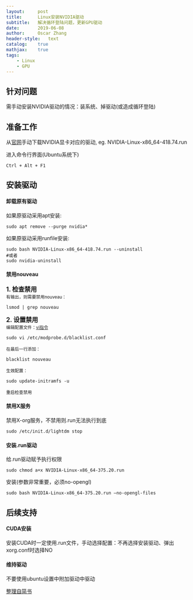 ```yaml
---
layout:     post
title:      Linux安装NVIDIA驱动
subtitle:   解决循环登陆问题，更新GPU驱动
date:       2019-06-08
author:     Oscar Zhang
header-style:   text
catalog:    true
mathjax:    true
tags:
    - Linux
    - GPU
---
```


## 针对问题

需手动安装NVIDIA驱动的情况：装系统、掉驱动(或造成循环登陆)

## 准备工作

从[官网](https://www.nvidia.com/Download/index.aspx?lang=cn)手动下载NVIDIA显卡对应的驱动, eg. NVIDIA-Linux-x86_64-418.74.run

进入命令行界面(Ubuntu系统下)       

    Ctrl + Alt + F1

## 安装驱动

#### 卸载原有驱动

如果原驱动采用apt安装:
    
    sudo apt remove --purge nvidia*

如果原驱动采用runfile安装:

    sudo bash NVIDIA-Linux-x86_64-418.74.run --uninstall
    #或者
    sudo nvidia-uninstall
    
#### 禁用nouveau

**<big>1. 检查禁用</big>**    
<small>有输出，则需要禁用nouveau：</small>

    lsmod | grep nouveau

**<big>2. 设置禁用</big>**     
<small>编辑配置文件：[vi指令](https://www.runoob.com/linux/linux-vim.html)</small>
    
    sudo vi /etc/modprobe.d/blacklist.conf    
        
<small>在最后一行添加：</small>

    blacklist nouveau        
    
<small>生效配置：</small>

    sudo update-initramfs -u  
           
<small>重启检查禁用</small>

#### 禁用X服务

禁用X-org服务，不禁用则.run无法执行到底

    sudo /etc/init.d/lightdm stop
    
#### 安装.run驱动

给.run驱动赋予执行权限

    sudo chmod a+x NVIDIA-Linux-x86_64-375.20.run
    
安装(参数非常重要，必须no-opengl)

    sudo bash NVIDIA-Linux-x86_64-375.20.run –no-opengl-files
    
## 后续支持

#### CUDA安装

安装CUDA时一定使用.run文件，手动选择配置：不再选择安装驱动、弹出xorg.conf时选择NO

#### 维持驱动

不要使用ubuntu设置中附加驱动中驱动


[整理自简书](https://www.jianshu.com/p/6e04cdbec964)